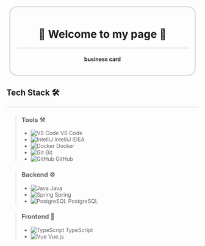 <div align="center" style="border:2px solid #ccc; padding: 15px; border-radius: 20px; width: 90%; margin: 10px auto;">

# 🏮 Welcome to my page 🏮
<!-- эмодзи брались на данном сайте - "https://emojipedia.org/most-popular" 🖖🏻🏮🌐--> 
<hr style="height:1px; border:none; background-color:#ccc; margin: 10px 0;" />  

#### business card  

</div>

## Tech Stack 🛠️
<hr style="height:1px; border:none; background-color:#ccc; margin: 10px 0;" />  

> ### Tools ⚒️
> - <img src="https://icongr.am/simple/visualstudiocode.svg?size=20&color=007ACC" alt="VS Code"> VS Code
> - <img src="https://icongr.am/simple/intellijidea.svg?size=20&color=000000" alt="IntelliJ"> IntelliJ IDEA
> - <img src="https://icongr.am/simple/docker.svg?size=20&color=2496ED" alt="Docker"> Docker
> - <img src="https://icongr.am/simple/git.svg?size=20&color=F05032" alt="Git"> Git
> - <img src="https://icongr.am/simple/github.svg?size=20&color=181717" alt="GitHub"> GitHub

> ### Backend ⚙️  
> - <img src="https://icongr.am/simple/java.svg?size=20&color=007396" alt="Java"> Java
> - <img src="https://icongr.am/simple/spring.svg?size=20&color=6DB33F" alt="Spring"> Spring
> - <img src="https://icongr.am/simple/postgresql.svg?size=20&color=4169E1" alt="PostgreSQL"> PostgreSQL

> ### Frontend 🎨  
> - <img src="https://icongr.am/simple/typescript.svg?size=20&color=3178C6" alt="TypeScript"> TypeScript
> - <img src="https://icongr.am/simple/vuedotjs.svg?size=20&color=4FC08D" alt="Vue"> Vue.js